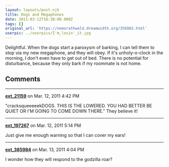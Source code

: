 ```yaml
---
layout: layouts/post.njk
title: Dogs and Megaphones
date: 2011-03-12T16:38:00.000Z
tags: []
original_url: 'https://nemorathwald.dreamwidth.org/356982.html'
userpic: ../userpics/I'm_losin'_it.jpg
---
```

Delightful. When the dogs start a paroxysm of barking, I can tell them to stop via my new megaphone, and they will obey. If it's unholy-o-clock in the morning, I don't even have to get out of bed. There is no potential for disturbance, because they only bark if my roommate is not home.

## Comments

---

**[ext_21159](https://www.dreamwidth.org/users/ext_21159)** on Mar. 12, 2011 4:42 PM

"cracksqueeeeekDOGS. THIS IS THE LOWERED. YOU HAD BETTER BE QUIET OR I'M GOING TO COME DOWN THERE." They believe it!

---

**[ext_197267](https://www.dreamwidth.org/users/ext_197267)** on Mar. 12, 2011 5:14 PM

Just give me enough warning so that I can cover my ears!

---

**[ext_385984](https://www.dreamwidth.org/users/ext_385984)** on Mar. 13, 2011 4:04 PM

I wonder how they will respond to the godzilla roar?
